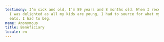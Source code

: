 ```yaml
---
testimony: I’m sick and old, I’m 89 years and 8 months old. When I received help
  I was delighted as all my kids are young, I had to source for what my family
  eats. I had to beg.
name: Anonymous
title: Beneficiary
locale: en
---
```

